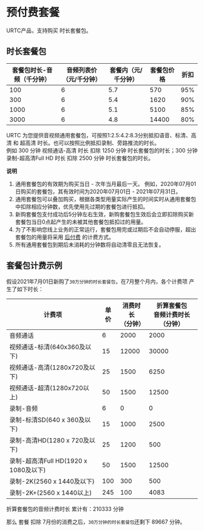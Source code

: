 # 预付费套餐

URTC产品，支持购买 时长套餐包。    

## 时长套餐包

|套餐包时长-音频（千分钟） | 音频列表价（元/千分钟） | 套餐内（元/千分钟） | 套餐包价格 | 折扣 |
| - | - | - | - | - |
|100|6|5.7|570|95%|
|300|6|5.4|1620|90%|
|1000|6|5.1|5100|85%|
|3000|6|4.8|14400|80%|

URTC 为您提供音视频通用套餐包，可按照1:2.5:4.2:8.3分别抵扣语音、标清、高清 和 超高清 时长。也可以按照比例抵扣录制、旁路推流的时长。         
例如 300 分钟 视频通话-高清 时长 扣除 1250 分钟 时长套餐包的时长；300 分钟 录制-超高清Full HD 时长 扣除 2500 分钟 时长套餐包的时长。    

**说明**  

1. 通用套餐包的有效期为购买当日 - 次年当月最后一天。
例如，2020年07月01日购买的套餐包，其有效时间为2020年07月01日 - 2021年07月31日。
2. 通用套餐包可以叠加购买，根据各类型用量实际产生的时间实时从通用套餐包中扣除相应分钟数，优先使用先过期的套餐包进行抵扣。
3. 新购套餐包支付成功后5分钟左右生效，新购套餐包生效后会立即扣除购买新套餐包当日0点起产生的未被其他套餐包抵扣过的用量。
4. 为了不影响您线上业务的正常运行，套餐包用完或过期后不会自动停服，超出套餐包的用量将采用 [后付费](urtc/price/index) 的计费方式。
5. 所有通用套餐包到期后未消耗的分钟数将自动清零且无法恢复。

## 套餐包计费示例

假设2021年7月01日新购了`30万分钟的时长套餐包`，在7月整个月内，各个计费项 产生了如下时长：    

计费项	|单价|消费时长<br>（分钟）| 折算套餐包<br>音频计费时长（分钟）
|- | -| -| -|
音频通话	|6|2000 |2000
视频通话-标清(640x360及以下)	|15|12000|30000
视频通话-高清(1280x720及以下)	|25|1500|6250
视频通话-超清(1280x720以上)	|50|1500|12500
录制-音频	|6|0|0
录制-标清SD(640 x 360及以下) 	|15|1000|2500
录制-高清HD(1280 x 720及以下) 	|25|1200|500
录制-超高清Full HD(1920 x 1080及以下) 	|50|1500|12500
录制-2K(2560 x 1440及以下) 	|100|300|500
录制-2K+(2560 x 1440以上) 	|245|100|4083

折算套餐包的音频计费时长 累计有：210333 分钟

那么 套餐 扣除 7月份的消费之后，`30万分钟的时长套餐包`还剩下 89667 分钟。
